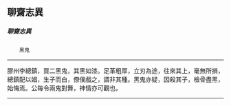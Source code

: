 

## 聊齋志異

##### 聊齋志異
　　`黑鬼`

* * *

膠州李總鎮，買二黑鬼，其黑如漆。足革粗厚，立刃為途，往來其上，毫無所損，總鎮配以娼，生子而白，僚僕戲之，謂非其種。黑鬼亦疑，因殺其子，檢骨盡黑，始悔焉。公每令兩鬼對舞，神情亦可觀也。

* * *

